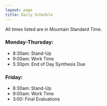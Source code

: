 ```yaml
---
layout: page
title: Daily Schedule
---
```

All times listed are in Mountain Standard Time.

### Monday-Thursday:

- 8:30am: Stand-Up
- 9:00am: Work Time
- 5:30pm: End of Day Synthesis Due

### Friday:

- 8:30am: Stand-Up
- 9:00am: Work Time
- 3:00: Final Evaluations

<br>
<br>
<br>
<br>